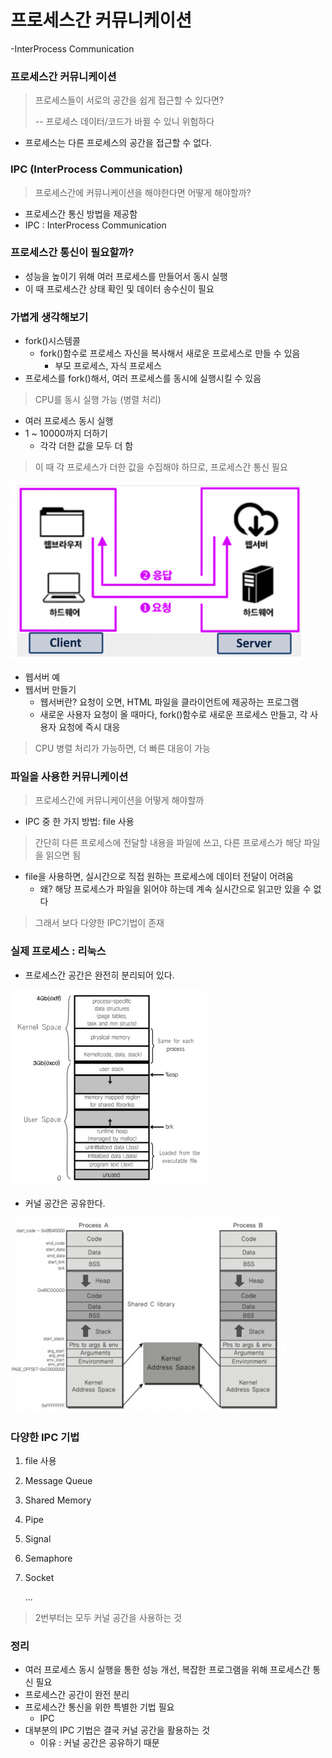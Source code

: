 # 프로세스간 커뮤니케이션

-InterProcess Communication



### 프로세스간 커뮤니케이션

> 프로세스들이 서로의 공간을 쉽게 접근할 수 있다면? 
>
> -- 프로세스 데이터/코드가 바뀔 수 있니 위험하다

- 프로세스는 다른 프로세스의 공간을 접근할 수 없다.



### IPC (InterProcess Communication)

> 프로세스간에 커뮤니케이션을 해야한다면 어떻게 해야할까?

- 프로세스간 통신 방법을 제공함
- IPC : InterProcess Communication

### 프로세스간 통신이 필요할까?

- 성능을 높이기 위해 여러 프로세스를 만들어서 동시 실행
- 이 때 프로세스간 상태 확인 및 데이터 송수신이 필요



### 가볍게 생각해보기

- fork()시스템콜
  - fork()함수로 프로세스 자신을 복사해서 새로운 프로세스로 만들 수 있음
    - 부모 프로세스, 자식 프로세스
- 프로세스를 fork()해서, 여러 프로세스를 동시에 실행시킬 수 있음

> CPU를 동시 실행 가능 (병렬 처리)

- 여러 프로세스 동시 실행
- 1 ~ 10000까지 더하기
  - 각각 더한 값을 모두 더 함

> 이 때 각 프로세스가 더한 값을 수집해야 하므로, 프로세스간 통신 필요

![img](../image/os/os_image27.png)

- 웹서버 예
- 웹서버 만들기
  - 웹서버란? 요청이 오면, HTML 파일을 클라이언트에 제공하는 프로그램
  - 새로운 사용자 요청이 올 때마다, fork()함수로 새로운 프로세스 만들고, 각 사용자 요청에 즉시 대응

> CPU 병렬 처리가 가능하면, 더 빠른 대응이 가능





### 파일을 사용한 커뮤니케이션

> 프로세스간에 커뮤니케이션을 어떻게 해야할까

- IPC 중 한 가지 방법: file 사용

> 간단히 다른 프로세스에 전달할 내용을 파일에 쓰고, 다른 프로세스가 해당 파일을 읽으면 됨

- file을 사용하면, 실시간으로 직접 원하는 프로세스에 데이터 전달이 어려움
  - 왜? 해당 프로세스가 파일을 읽어야 하는데 계속 실시간으로 읽고만 있을 수 없다

> 그래서 보다 다양한 IPC기법이 존재





### 실제 프로세스 : 리눅스

- 프로세스간 공간은 완전히 분리되어 있다.

![img](../image/os/os_image28.png)

- 커널 공간은 공유한다.

![img](../image/os/os_image29.png)

### 다양한 IPC 기법

1. file 사용

2. Message Queue

3. Shared Memory

4. Pipe

5. Signal

6. Semaphore

7. Socket

   ...

> 2번부터는 모두 커널 공간을 사용하는 것



### 정리

- 여러 프로세스 동시 실행을 통한 성능 개선, 복잡한 프로그램을 위해 프로세스간 통신 필요
- 프로세스간 공간이 완전 분리
- 프로세스간 통신을 위한 특별한 기법 필요
  - IPC
- 대부분의 IPC 기법은 결국 커널 공간을 활용하는 것
  - 이유 : 커널 공간은 공유하기 때문